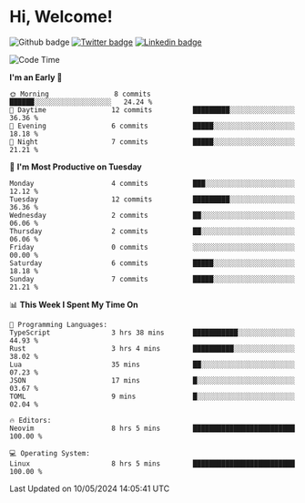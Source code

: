   # Hi, Welcome!
  ![Github badge](https://img.shields.io/github/followers/kraken-afk.svg?style=social&label=Follow&maxAge=2592000)
  [![Twitter badge](https://img.shields.io/badge/-Twitter-00acee?style=flat-square&logo=Twitter&logoColor=white)](https://twitter.com/trshppl)
  [![Linkedin badge](https://img.shields.io/badge/LinkedIn-0077B5?style=flat-square&logo=linkedin&logoColor=white)](https://www.linkedin.com/in/noveanrer)
<!--START_SECTION:waka-->
![Code Time](http://img.shields.io/badge/Code%20Time-194%20hrs%2034%20mins-blue)

**I'm an Early 🐤** 

```text
🌞 Morning                8 commits           ██████░░░░░░░░░░░░░░░░░░░   24.24 % 
🌆 Daytime                12 commits          █████████░░░░░░░░░░░░░░░░   36.36 % 
🌃 Evening                6 commits           █████░░░░░░░░░░░░░░░░░░░░   18.18 % 
🌙 Night                  7 commits           █████░░░░░░░░░░░░░░░░░░░░   21.21 % 
```
📅 **I'm Most Productive on Tuesday** 

```text
Monday                   4 commits           ███░░░░░░░░░░░░░░░░░░░░░░   12.12 % 
Tuesday                  12 commits          █████████░░░░░░░░░░░░░░░░   36.36 % 
Wednesday                2 commits           ██░░░░░░░░░░░░░░░░░░░░░░░   06.06 % 
Thursday                 2 commits           ██░░░░░░░░░░░░░░░░░░░░░░░   06.06 % 
Friday                   0 commits           ░░░░░░░░░░░░░░░░░░░░░░░░░   00.00 % 
Saturday                 6 commits           █████░░░░░░░░░░░░░░░░░░░░   18.18 % 
Sunday                   7 commits           █████░░░░░░░░░░░░░░░░░░░░   21.21 % 
```


📊 **This Week I Spent My Time On** 

```text
💬 Programming Languages: 
TypeScript               3 hrs 38 mins       ███████████░░░░░░░░░░░░░░   44.93 % 
Rust                     3 hrs 4 mins        ██████████░░░░░░░░░░░░░░░   38.02 % 
Lua                      35 mins             ██░░░░░░░░░░░░░░░░░░░░░░░   07.23 % 
JSON                     17 mins             █░░░░░░░░░░░░░░░░░░░░░░░░   03.67 % 
TOML                     9 mins              █░░░░░░░░░░░░░░░░░░░░░░░░   02.04 % 

🔥 Editors: 
Neovim                   8 hrs 5 mins        █████████████████████████   100.00 % 

💻 Operating System: 
Linux                    8 hrs 5 mins        █████████████████████████   100.00 % 
```


 Last Updated on 10/05/2024 14:05:41 UTC
<!--END_SECTION:waka-->